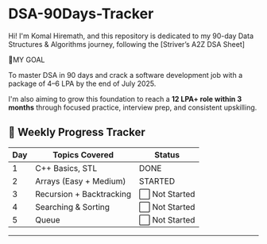 # DSA-90Days-Tracker

Hi! I'm Komal Hiremath, and this repository is dedicated to my 90-day Data Structures & Algorithms journey, following the [Striver’s A2Z DSA Sheet]

🎯MY GOAL

To master DSA in 90 days and crack a software development job with a package of 4–6 LPA by the end of July 2025.

I'm also aiming to grow this foundation to reach a **12 LPA+ role within 3 months** through focused practice, interview prep, and consistent upskilling.


## 📅 Weekly Progress Tracker

| Day  | Topics Covered            | Status           | 
|------|---------------------------|----------------- |
| 1    | C++ Basics, STL           | DONE             | 
| 2    | Arrays (Easy + Medium)    | STARTED          | 
| 3    | Recursion + Backtracking  | ⬜ Not Started  | 
| 4    | Searching & Sorting       | ⬜ Not Started  |                                
| 5    | Queue                     | ⬜ Not Started  |   
                   
---
